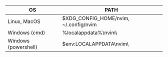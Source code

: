 | OS | 	PATH |
| -- | ----- |
Linux, MacOS 	| $XDG_CONFIG_HOME/nvim, ~/.config/nvim
Windows (cmd) | 	%localappdata%\nvim\
Windows (powershell) | 	$env:LOCALAPPDATA\nvim\
